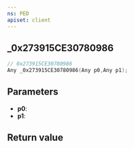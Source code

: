 ```yaml
---
ns: PED
apiset: client
---
```

## _0x273915CE30780986

```c
// 0x273915CE30780986
Any _0x273915CE30780986(Any p0,Any p1);
```


## Parameters
* **p0**:
* **p1**:

## Return value